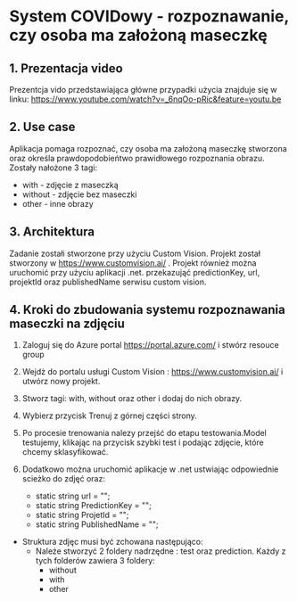 # System COVIDowy - rozpoznawanie, czy osoba ma założoną maseczkę

## 1. Prezentacja video

Prezentcja vido przedstawiająca główne przypadki użycia znajduje się w linku: </b> https://www.youtube.com/watch?v=_6nqOo-pRic&feature=youtu.be      </b>


## 2. Use case

Aplikacja pomaga rozpoznać, czy osoba ma założoną maseczkę stworzona oraz określa prawdopodobieńtwo prawidłowego rozpoznania obrazu. Zostały nałożone 3 tagi: 
* with - zdjęcie z maseczką
* without - zdjęcie bez maseczki
* other - inne obrazy

## 3. Architektura

Zadanie zostałi stworzone przy użyciu Custom Vision. Projekt został stworzony w https://www.customvision.ai/ . Projekt również można uruchomić przy użyciu aplikacji .net. przekazująć predictionKey, url, projektId oraz publishedName serwisu custom vision. </b> 
</b>


## 4. Kroki do zbudowania systemu rozpoznawania maseczki na zdjęciu


1. Zaloguj się  do Azure portal https://portal.azure.com/ i stwórz resouce group  </b>

2. Wejdż do portalu usługi Custom Vision : https://www.customvision.ai/ i utwórz nowy projekt.

3. Stworz tagi: with, without oraz other  i dodaj do nich obrazy.

4. Wybierz przycisk Trenuj z górnej części strony. 

5. Po procesie trenowania nalezy przejść do etapu testowania.Model testujemy, klikając na przycisk szybki test i podając zdjęcie, które chcemy sklasyfikować.

6. Dodatkowo można uruchomić aplikacje w .net ustwiając odpowiednie scieżko do zdjęć oraz:

      * static string url = "";
      * static string PredictionKey = "";
      * static string ProjetId = "";
      * static string PublishedName = "";
      
- Struktura zdjęc musi być zchowana następująco:
  - Należe stworzyć 2 foldery nadrzędne : test oraz prediction. Każdy z tych folderów zawiera 3 foldery: 
    - without
    - with
    - other
 
 

